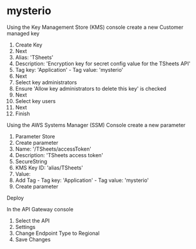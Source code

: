 # mysterio

Using the Key Management Store (KMS) console create a new Customer managed key
1) Create Key
2) Next
3) Alias: 'TSheets'
4) Description: 'Encryption key for secret config value for the TSheets API'
5) Tag key: 'Application' - Tag value: 'mysterio'
6) Next
7) Select key administrators
8) Ensure 'Allow key administrators to delete this key' is checked
9) Next
10) Select key users
11) Next
12) Finish

Using the AWS Systems Manager (SSM) Console create a new parameter
1) Parameter Store
2) Create parameter
3) Name: '/TSheets/accessToken'
4) Description: 'TSheets access token'
5) SecureString
6) KMS Key ID: 'alias/TSheets'
7) Value: <TSheets Access Token>
8) Add Tag - Tag key: 'Application' - Tag value: 'mysterio'
9) Create parameter


Deploy


In the API Gateway console
1) Select the API
2) Settings
3) Change Endpoint Type to Regional
4) Save Changes
